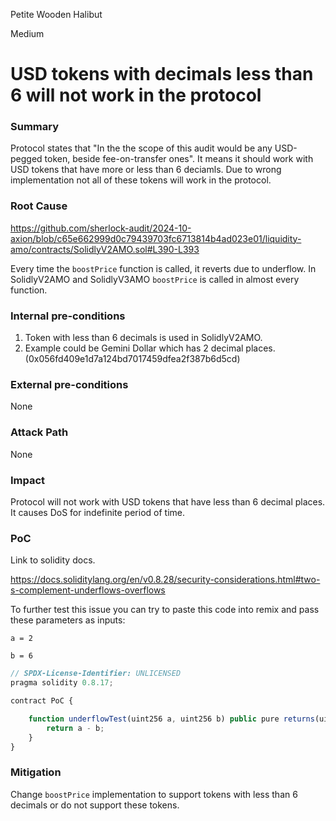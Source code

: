 Petite Wooden Halibut

Medium

# USD tokens with decimals less than 6 will not work in the protocol

### Summary

Protocol states that "In the the scope of this audit would be any USD-pegged token, beside fee-on-transfer ones". It means it should work with USD tokens that have more or less than 6 deciamls. Due to wrong implementation not all of these tokens will work in the protocol.

### Root Cause

https://github.com/sherlock-audit/2024-10-axion/blob/c65e662999d0c79439703fc6713814b4ad023e01/liquidity-amo/contracts/SolidlyV2AMO.sol#L390-L393

Every time the `boostPrice` function is called, it reverts due to underflow. In SolidlyV2AMO and SolidlyV3AMO `boostPrice` is called in almost every function.

### Internal pre-conditions

1. Token with less than 6 decimals is used in SolidlyV2AMO.
2. Example could be Gemini Dollar which has 2 decimal places. (0x056fd409e1d7a124bd7017459dfea2f387b6d5cd)

### External pre-conditions

None

### Attack Path

None

### Impact

Protocol will not work with USD tokens that have less than 6 decimal places. It causes DoS for indefinite period of time.

### PoC

Link to solidity docs.

https://docs.soliditylang.org/en/v0.8.28/security-considerations.html#two-s-complement-underflows-overflows

To further test this issue you can try to paste this code into remix and pass these parameters as inputs:

`a = 2`

`b = 6`

```javascript
// SPDX-License-Identifier: UNLICENSED
pragma solidity 0.8.17;

contract PoC {

    function underflowTest(uint256 a, uint256 b) public pure returns(uint256){
        return a - b;
    }
}
```

### Mitigation

Change `boostPrice` implementation to support tokens with less than 6 decimals or do not support these tokens.